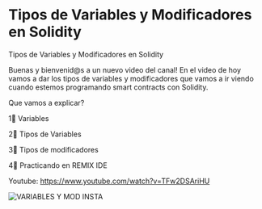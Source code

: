 # Tipos de Variables y Modificadores en Solidity

Tipos de Variables y Modificadores en Solidity

Buenas y bienvenid@s a un nuevo video del canal! En el video de hoy vamos a dar los tipos de variables y modificadores que vamos a ir viendo cuando estemos programando smart contracts con Solidity.

Que vamos a explicar?

1⃣ Variables

2⃣ Tipos de Variables

3⃣ Tipos de modificadores

4⃣ Practicando en REMIX IDE

Youtube: https://www.youtube.com/watch?v=TFw2DSAriHU

![VARIABLES Y MOD INSTA](https://user-images.githubusercontent.com/101588200/168803464-5686c9d9-2fe7-4721-9e0b-53f78424b339.png)
